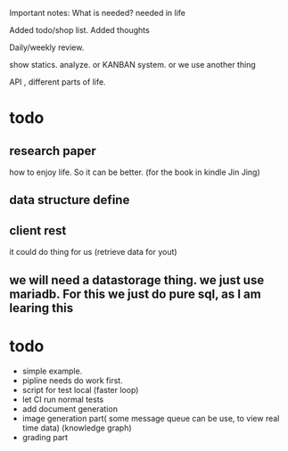 Important notes:
What is needed? needed in life

Added todo/shop list.
Added thoughts


Daily/weekly review.

show statics.
analyze. or KANBAN system. or we use another thing

API , different parts of life.

# todo

## research paper
how to enjoy life. So it can be better. (for the book in kindle Jin Jing)

## data structure define

## client rest
it could do thing for us (retrieve data for yout)

## we will need a datastorage thing. we just use mariadb. For this we just do pure sql, as I am learing this

# todo
- simple example.
- pipline needs do work first.
- script for test local (faster loop)
- let CI run normal tests
- add document generation
- image generation part( some message queue can be use, to view real time data) (knowledge graph)
- grading part
